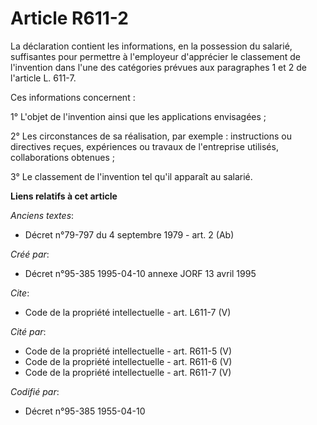 # Article R611-2

La déclaration contient les informations, en la possession du salarié, suffisantes pour permettre à l'employeur d'apprécier
le classement de l'invention dans l'une des catégories prévues aux paragraphes 1 et 2 de l'article L. 611-7. 

Ces informations concernent : 

1° L'objet de l'invention ainsi que les applications envisagées ; 

2° Les circonstances de sa réalisation, par exemple : instructions ou directives reçues, expériences ou travaux de
l'entreprise utilisés, collaborations obtenues ; 

3° Le classement de l'invention tel qu'il apparaît au salarié.

**Liens relatifs à cet article**

_Anciens textes_:

  - Décret n°79-797 du 4 septembre 1979 - art. 2 (Ab)

_Créé par_:

  - Décret n°95-385 1995-04-10 annexe JORF 13 avril 1995

_Cite_:

  - Code de la propriété intellectuelle - art. L611-7 (V)

_Cité par_:

  - Code de la propriété intellectuelle - art. R611-5 (V)
  - Code de la propriété intellectuelle - art. R611-6 (V)
  - Code de la propriété intellectuelle - art. R611-7 (V)

_Codifié par_:

  - Décret n°95-385 1955-04-10

